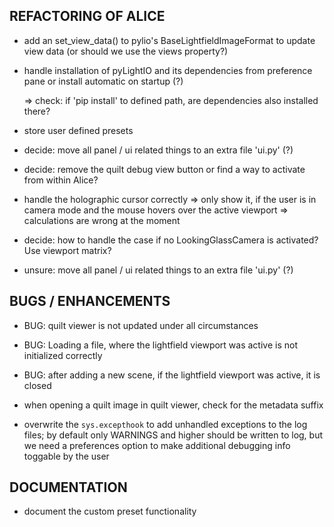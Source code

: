 ## REFACTORING OF ALICE
- add an set_view_data() to pylio's BaseLightfieldImageFormat to update view data
  (or should we use the views property?)

- handle installation of pyLightIO and its dependencies from preference pane or
  install automatic on startup (?)

  => check: if 'pip install' to defined path, are dependencies also installed there?

- store user defined presets

- decide: move all panel / ui related things to an extra file 'ui.py' (?)

- decide: remove the quilt debug view button or find a way to activate from within Alice?

- handle the holographic cursor correctly
  => only show it, if the user is in camera mode and the mouse hovers over the active viewport
  => calculations are wrong at the moment

- decide: how to handle the case if no LookingGlassCamera is activated? Use viewport matrix?

- unsure: move all panel / ui related things to an extra file 'ui.py' (?)


## BUGS / ENHANCEMENTS

- BUG: quilt viewer is not updated under all circumstances

- BUG: Loading a file, where the lightfield viewport was active is not initialized correctly

- BUG: after adding a new scene, if the lightfield viewport was active, it is closed

- when opening a quilt image in quilt viewer, check for the metadata suffix

- overwrite the `sys.excepthook` to add unhandled exceptions to the log files; by default only WARNINGS and higher should be written to log, but we need a preferences option to make additional debugging info toggable by the user



## DOCUMENTATION

- document the custom preset functionality
